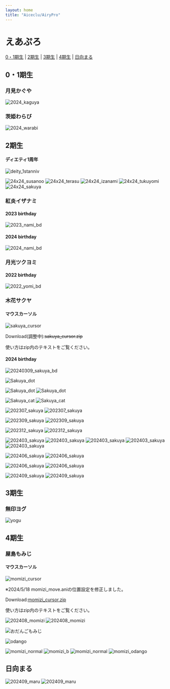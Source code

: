 ```yaml
---
layout: home
title: "Aiceclu/AiryPro"
---
```

# えあぷろ
[0・1期生](#0・1期生) | [2期生](#2期生) | [3期生](#3期生) | [4期生](#4期生) | [日向まる](#日向まる)

## 0・1期生
### 月見かぐや
![2024_kaguya](img/2024_kaguya.png)

### 茨姫わらび
![2024_warabi](img/2024_warabi.png)


## 2期生
#### ディエティ1周年
![deity_1stanniv](img/202309_deity.gif)

![24x24_susanoo](img/24x24_susanoo.png) ![24x24_terasu](img/24x24_terasu.png) ![24x24_izanami](img/24x24_izanami.png) ![24x24_tukuyomi](img/24x24_tukuyomi.png) ![24x24_sakuya](img/24x24_sakuya.png)

### 紅炎イザナミ
#### 2023 birthday
![2023_nami_bd](img/2023_nami_bd.png)
#### 2024 birthday
![2024_nami_bd](img/2024_nami_bd.png)

### 月光ツクヨミ
#### 2022 birthday
![2022_yomi_bd](img/2022_yomi_bd.png)

### 木花サクヤ
#### マウスカーソル

![sakuya_cursor](img/sakuya_cur.gif "sakuya cursor")

Download(調整中):~~sakuya_cursor.zip~~

使い方はzip内のテキストをご覧ください。

#### 2024 birthday
![20240309_sakuya_bd](img/20240309_sakuya_bd.png)

![Sakuya_dot](img/Sakuya_dot.png)

![Sakuya_dot](img/sakuya_dot_x.png)
![Sakuya_dot](img/sakuya_dot_cat_x.png)

![Sakuya_cat](img/sakuya_cat.png)
![Sakuya_cat](img/sakuya_cat_x.png)

![202307_sakuya](img/202307_sakuya.png)
![202307_sakuya](img/202307_sakuyax.png)

![202309_sakuya](img/202309_sakuya.png)
![202309_sakuya](img/202309_sakuya_x.png)

![202312_sakuya](img/202312_sakuya.png)
![202312_sakuya](img/202312_sakuya_x.png)

![202403_sakuya](img/202403_sakuya_a1.png)
![202403_sakuya](img/202403_sakuya_ax1.png)
![202403_sakuya](img/202403_sakuya_ax2.png)
![202403_sakuya](img/202403_sakuya_bx1.png)
![202403_sakuya](img/202403_sakuya_bx2.png)

![202406_sakuya](img/202406_sakuya.png)
![202406_sakuya](img/202406_sakuya_x.png)

![202406_sakuya](img/202406_sakuya_star_192.png)
![202406_sakuya](img/202406_sakuya_star_x_96.png)

![202409_sakuya](img/202409_sakuya_256.png)
![202409_sakuya](img/202409_sakuya_x_128.png)

## 3期生
### 無印ヨグ
![yogu](img/yogu_ani.gif)

## 4期生
### 屋島もみじ
#### マウスカーソル

![momizi_cursor](img/momizi_cur.gif "momizi_cursor")

※2024/5/18 momizi_move.aniの位置設定を修正しました。

Download:[momizi_cursor.zip](files/momizi_cursor.zip)

使い方はzip内のテキストをご覧ください。 

![202408_momizi](img/202408_momizi_256.png)
![202408_momizi](img/202408_momizi_x_128.png)

![おだんごもみじ](img/202404_momizi_odango.gif)

![odango](img/202404_momizi_odango_x.gif)

![momizi_normal](img/momizi_normal.gif)
![momizi_b](img/momizi_b.gif)
![momizi_normal](img/momizi00.png)
![momizi_odango](img/momizi01.png)

## 日向まる

![202409_maru](img/202409_maru.gif)
![202409_maru](img/202409_maru_x.gif)
